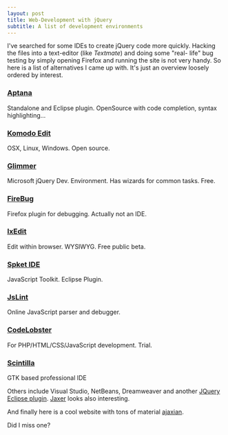 ```yaml
---
layout: post
title: Web-Development with jQuery
subtitle: A list of development environments
---
```


I've searched for some IDEs to create jQuery code more
quickly. Hacking the files into a text-editor (like *Textmate*) and doing some "real-
life" bug testing by simply opening Firefox and running the site is not very
handy. So here is a list of alternatives I came up with. It's just an overview
loosely ordered by interest.

### [Aptana][1]

Standalone and Eclipse plugin. OpenSource with code
completion, syntax highlighting...

### [Komodo Edit][2]

OSX, Linux, Windows. Open source.

### [Glimmer][3]

Microsoft jQuery Dev. Environment. Has wizards for common
tasks. Free.

### [FireBug][4]

Firefox plugin for debugging. Actually not an IDE.

### [IxEdit][5]

Edit within browser. WYSIWYG. Free public beta.

### [Spket IDE][6]

JavaScript Toolkit. Eclipse Plugin.

### [JsLint][7]

Online JavaScript parser and debugger.

### [CodeLobster][8]

For PHP/HTML/CSS/JavaScript development. Trial.

### [Scintilla][9]

GTK based professional IDE


Others include Visual Studio, NetBeans, Dreamweaver and another [JQuery
Eclipse plugin][10]. [Jaxer][11] looks also interesting.

And finally here is a cool website with tons of material [ajaxian][12].

Did I miss one?

   [1]: http://www.aptana.com/

   [2]: http://www.activestate.com/komodo_edit/

   [3]: http://visitmix.com/lab/glimmer

   [4]: http://getfirebug.com/

   [5]: http://www.ixedit.com/

   [6]: http://spket.com/

   [7]: http://www.jslint.com/

   [8]: http://www.codelobster.com/

   [9]: http://www.scintilla.org/

   [10]: http://eclipse-plugins.2y.net/eclipse/plugin_details.jsp;jsessionid=22BE8F306691F47871593491AAA22C72?id=368

   [11]: http://www.jaxer.org/

   [12]: http://ajaxian.com/

